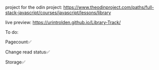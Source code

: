project for the odin project: https://www.theodinproject.com/paths/full-stack-javascript/courses/javascript/lessons/library

live preview: https://urintrolden.github.io/Library-Track/

To do:

Pagecount✅

Change read status✅

Storage✅
